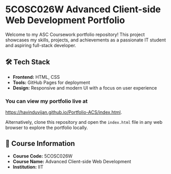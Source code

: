 # 5COSC026W Advanced Client-side Web Development Portfolio

Welcome to my ASC Coursework portfolio repository! This project showcases my skills, projects, and achievements as a passionate IT student and aspiring full-stack developer.

## 🛠️ Tech Stack

- **Frontend:** HTML, CSS
- **Tools:** GitHub Pages for deployment
- **Design:** Responsive and modern UI with a focus on user experience

### You can view my portfolio live at 
https://havinduvijan.github.io/Portfolio-ACS/index.html.

Alternatively, clone this repository and open the `index.html` file in any web browser to explore the portfolio locally.

## 📝 Course Information

- **Course Code:** 5COSC026W
- **Course Name:** Advanced Client-side Web Development
- **Institution:** IIT

